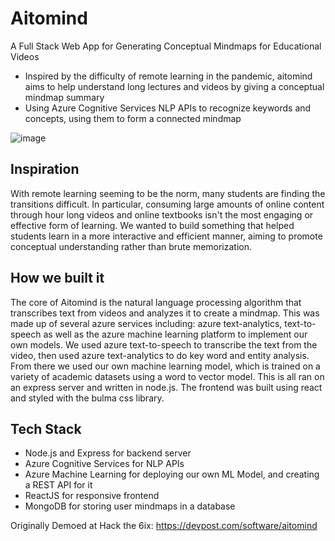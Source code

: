 # Aitomind

A Full Stack Web App for Generating Conceptual Mindmaps for Educational Videos
- Inspired by the difficulty of remote learning in the pandemic, aitomind aims to help understand long lectures and videos by giving a conceptual mindmap summary
- Using Azure Cognitive Services NLP APIs to recognize keywords and concepts, using them to form a connected mindmap

![image](https://github.com/AlanWang1/aitomind/assets/43789278/8f481e62-f524-42b9-93f9-e8c3cf63b248)


## Inspiration

With remote learning seeming to be the norm, many students are finding the transitions difficult. In particular, consuming large amounts of online content through hour long videos and online textbooks isn't the most engaging or effective form of learning. We wanted to build something that helped students learn in a more interactive and efficient manner, aiming to promote conceptual understanding rather than brute memorization. 


## How we built it

The core of Aitomind is the natural language processing algorithm that transcribes text from videos and analyzes it to create a mindmap. This was made up of several azure services including: azure text-analytics, text-to-speech as well as the azure machine learning platform to implement our own models. We used azure text-to-speech to transcribe the text from the video, then used azure text-analytics to do key word and entity analysis. From there we used our own machine learning model, which is trained on a variety of academic datasets using a word to vector model. This is all ran on an express server and written in node.js. The frontend was built using react and styled with the bulma css library.


## Tech Stack

- Node.js and Express for backend server
- Azure Cognitive Services for NLP APIs
- Azure Machine Learning for deploying our own ML Model, and creating a REST API for it
- ReactJS for responsive frontend
- MongoDB for storing user mindmaps in a database

Originally Demoed at Hack the 6ix:
https://devpost.com/software/aitomind
